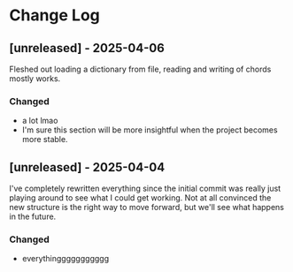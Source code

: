 # Change Log

## [unreleased] - 2025-04-06

Fleshed out loading a dictionary from file, reading and writing of chords mostly works.

### Changed
- a lot lmao
- I'm sure this section will be more insightful when the project becomes more stable.

## [unreleased] - 2025-04-04

I've completely rewritten everything since the initial commit was really just playing around to see what I could get working.  Not at all convinced the new structure is the right way to move forward, but we'll see what happens in the future.

### Changed
- everythinggggggggggg
